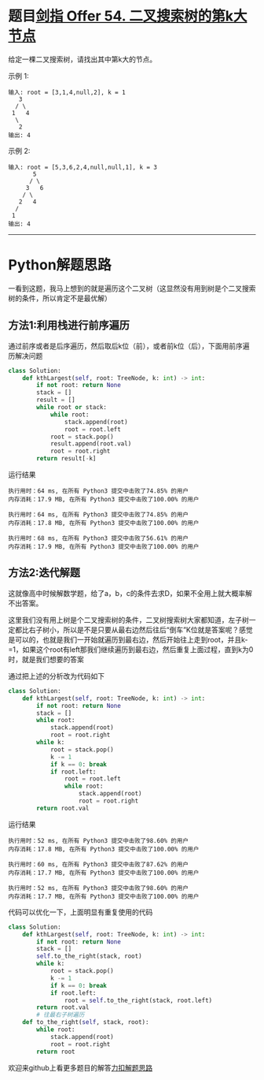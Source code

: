# 题目[剑指 Offer 54. 二叉搜索树的第k大节点](https://leetcode-cn.com/problems/er-cha-sou-suo-shu-de-di-kda-jie-dian-lcof/)

给定一棵二叉搜索树，请找出其中第k大的节点。

 

示例 1:

```
输入: root = [3,1,4,null,2], k = 1
   3
  / \
 1   4
  \
   2
输出: 4
```



示例 2:

```
输入: root = [5,3,6,2,4,null,null,1], k = 3
       5
      / \
     3   6
    / \
   2   4
  /
 1
输出: 4
```



*****

# Python解题思路

一看到这题，我马上想到的就是遍历这个二叉树（这显然没有用到树是个二叉搜索树的条件，所以肯定不是最优解）

## 方法1:利用栈进行前序遍历

通过前序或者是后序遍历，然后取后k位（前），或者前k位（后），下面用前序遍历解决问题

```python
class Solution:
    def kthLargest(self, root: TreeNode, k: int) -> int:
        if not root: return None
        stack = []
        result = []
        while root or stack:
            while root:
                stack.append(root)
                root = root.left
            root = stack.pop()
            result.append(root.val)
            root = root.right
        return result[-k]
```

运行结果

```
执行用时：64 ms, 在所有 Python3 提交中击败了74.85% 的用户
内存消耗：17.9 MB, 在所有 Python3 提交中击败了100.00% 的用户

执行用时：64 ms, 在所有 Python3 提交中击败了74.85% 的用户
内存消耗：17.8 MB, 在所有 Python3 提交中击败了100.00% 的用户

执行用时：68 ms, 在所有 Python3 提交中击败了56.61% 的用户
内存消耗：17.9 MB, 在所有 Python3 提交中击败了100.00% 的用户
```

## 方法2:迭代解题

这就像高中时候解数学题，给了a，b，c的条件去求D，如果不全用上就大概率解不出答案。

这里我们没有用上树是个二叉搜索树的条件，二叉树搜索树大家都知道，左子树一定都比右子树小，所以是不是只要从最右边然后往后“倒车”K位就是答案呢？感觉是可以的，也就是我们一开始就遍历到最右边，然后开始往上走到root，并且k-=1，如果这个root有left那我们继续遍历到最右边，然后重复上面过程，直到k为0时，就是我们想要的答案

通过把上述的分析改为代码如下

```python
class Solution:
    def kthLargest(self, root: TreeNode, k: int) -> int:
        if not root: return None
        stack = []
        while root:
            stack.append(root)
            root = root.right
        while k:
            root = stack.pop()
            k -= 1
            if k == 0: break
            if root.left:
                root = root.left
                while root:
                    stack.append(root)
                    root = root.right
        return root.val
```

运行结果

```
执行用时：52 ms, 在所有 Python3 提交中击败了98.60% 的用户
内存消耗：17.8 MB, 在所有 Python3 提交中击败了100.00% 的用户

执行用时：60 ms, 在所有 Python3 提交中击败了87.62% 的用户
内存消耗：17.7 MB, 在所有 Python3 提交中击败了100.00% 的用户

执行用时：52 ms, 在所有 Python3 提交中击败了98.60% 的用户
内存消耗：17.7 MB, 在所有 Python3 提交中击败了100.00% 的用户
```

代码可以优化一下，上面明显有重复使用的代码

```python
class Solution:
    def kthLargest(self, root: TreeNode, k: int) -> int:
        if not root: return None
        stack = []
        self.to_the_right(stack, root)
        while k:
            root = stack.pop()
            k -= 1
            if k == 0: break
            if root.left:
                root = self.to_the_right(stack, root.left)
        return root.val
		# 往最右子树遍历
    def to_the_right(self, stack, root):
        while root:
            stack.append(root)
            root = root.right
        return root
```



欢迎来github上看更多题目的解答[力扣解题思路](https://github.com/WRAllen/LeetCode)

  


